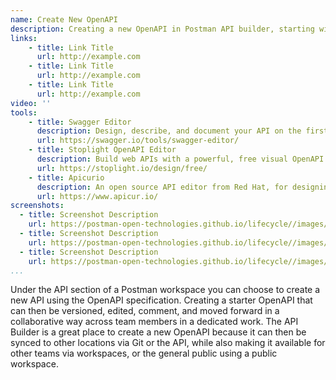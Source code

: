 ```yaml
---
name: Create New OpenAPI
description: Creating a new OpenAPI in Postman API builder, starting with a new API from scratch, hand designing what an API will actually do.
links:
    - title: Link Title
      url: http://example.com
    - title: Link Title
      url: http://example.com
    - title: Link Title
      url: http://example.com            
video: ''
tools:
    - title: Swagger Editor
      description: Design, describe, and document your API on the first open source editor fully dedicated to OpenAPI-based APIs. 
      url: https://swagger.io/tools/swagger-editor/
    - title: Stoplight OpenAPI Editor
      description: Build web APIs with a powerful, free visual OpenAPI Specification editor that allows you to create API designs and share within minutes
      url: https://stoplight.io/design/free/
    - title: Apicurio
      description: An open source API editor from Red Hat, for designing APIs using the OpenAPI specification.
      url: https://www.apicur.io/   
screenshots:
  - title: Screenshot Description
    url: https://postman-open-technologies.github.io/lifecycle//images/postman-screenshot.png          
  - title: Screenshot Description
    url: https://postman-open-technologies.github.io/lifecycle//images/postman-screenshot.png  
  - title: Screenshot Description
    url: https://postman-open-technologies.github.io/lifecycle//images/postman-screenshot.png         
...
```

Under the API section of a Postman workspace you can choose to create a new API using the OpenAPI specification. Creating a starter OpenAPI that can then be versioned, edited, comment, and moved forward in a collaborative way across team members in a dedicated work. The API Builder is a great place to create a new OpenAPI because it can then be synced to other locations via Git or the API, while also making it available for other teams via workspaces, or the general public using a public workspace.